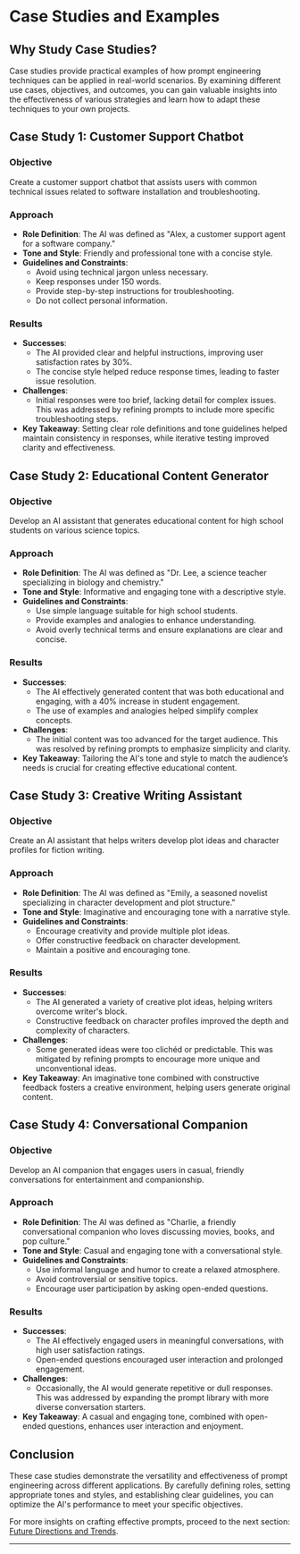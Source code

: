# Case Studies and Examples

## Why Study Case Studies?

Case studies provide practical examples of how prompt engineering techniques can be applied in real-world scenarios. By examining different use cases, objectives, and outcomes, you can gain valuable insights into the effectiveness of various strategies and learn how to adapt these techniques to your own projects.

## Case Study 1: Customer Support Chatbot

### Objective

Create a customer support chatbot that assists users with common technical issues related to software installation and troubleshooting.

### Approach

-   **Role Definition**: The AI was defined as "Alex, a customer support agent for a software company."
-   **Tone and Style**: Friendly and professional tone with a concise style.
-   **Guidelines and Constraints**:
    -   Avoid using technical jargon unless necessary.
    -   Keep responses under 150 words.
    -   Provide step-by-step instructions for troubleshooting.
    -   Do not collect personal information.

### Results

-   **Successes**:
    -   The AI provided clear and helpful instructions, improving user satisfaction rates by 30%.
    -   The concise style helped reduce response times, leading to faster issue resolution.
-   **Challenges**:
    -   Initial responses were too brief, lacking detail for complex issues. This was addressed by refining prompts to include more specific troubleshooting steps.
-   **Key Takeaway**: Setting clear role definitions and tone guidelines helped maintain consistency in responses, while iterative testing improved clarity and effectiveness.

## Case Study 2: Educational Content Generator

### Objective

Develop an AI assistant that generates educational content for high school students on various science topics.

### Approach

-   **Role Definition**: The AI was defined as "Dr. Lee, a science teacher specializing in biology and chemistry."
-   **Tone and Style**: Informative and engaging tone with a descriptive style.
-   **Guidelines and Constraints**:
    -   Use simple language suitable for high school students.
    -   Provide examples and analogies to enhance understanding.
    -   Avoid overly technical terms and ensure explanations are clear and concise.

### Results

-   **Successes**:
    -   The AI effectively generated content that was both educational and engaging, with a 40% increase in student engagement.
    -   The use of examples and analogies helped simplify complex concepts.
-   **Challenges**:
    -   The initial content was too advanced for the target audience. This was resolved by refining prompts to emphasize simplicity and clarity.
-   **Key Takeaway**: Tailoring the AI's tone and style to match the audience’s needs is crucial for creating effective educational content.

## Case Study 3: Creative Writing Assistant

### Objective

Create an AI assistant that helps writers develop plot ideas and character profiles for fiction writing.

### Approach

-   **Role Definition**: The AI was defined as "Emily, a seasoned novelist specializing in character development and plot structure."
-   **Tone and Style**: Imaginative and encouraging tone with a narrative style.
-   **Guidelines and Constraints**:
    -   Encourage creativity and provide multiple plot ideas.
    -   Offer constructive feedback on character development.
    -   Maintain a positive and encouraging tone.

### Results

-   **Successes**:
    -   The AI generated a variety of creative plot ideas, helping writers overcome writer's block.
    -   Constructive feedback on character profiles improved the depth and complexity of characters.
-   **Challenges**:
    -   Some generated ideas were too clichéd or predictable. This was mitigated by refining prompts to encourage more unique and unconventional ideas.
-   **Key Takeaway**: An imaginative tone combined with constructive feedback fosters a creative environment, helping users generate original content.

## Case Study 4: Conversational Companion

### Objective

Develop an AI companion that engages users in casual, friendly conversations for entertainment and companionship.

### Approach

-   **Role Definition**: The AI was defined as "Charlie, a friendly conversational companion who loves discussing movies, books, and pop culture."
-   **Tone and Style**: Casual and engaging tone with a conversational style.
-   **Guidelines and Constraints**:
    -   Use informal language and humor to create a relaxed atmosphere.
    -   Avoid controversial or sensitive topics.
    -   Encourage user participation by asking open-ended questions.

### Results

-   **Successes**:
    -   The AI effectively engaged users in meaningful conversations, with high user satisfaction ratings.
    -   Open-ended questions encouraged user interaction and prolonged engagement.
-   **Challenges**:
    -   Occasionally, the AI would generate repetitive or dull responses. This was addressed by expanding the prompt library with more diverse conversation starters.
-   **Key Takeaway**: A casual and engaging tone, combined with open-ended questions, enhances user interaction and enjoyment.

## Conclusion

These case studies demonstrate the versatility and effectiveness of prompt engineering across different applications. By carefully defining roles, setting appropriate tones and styles, and establishing clear guidelines, you can optimize the AI's performance to meet your specific objectives.

For more insights on crafting effective prompts, proceed to the next section: [Future Directions and Trends](future-directions.md).

---

